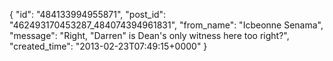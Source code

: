  {
   "id": "484133994955871",
   "post_id": "462493170453287_484074394961831",
   "from_name": "Icbeonne Senama",
   "message": "Right, \"Darren\" is Dean's only witness here too right?",
   "created_time": "2013-02-23T07:49:15+0000"
 }
